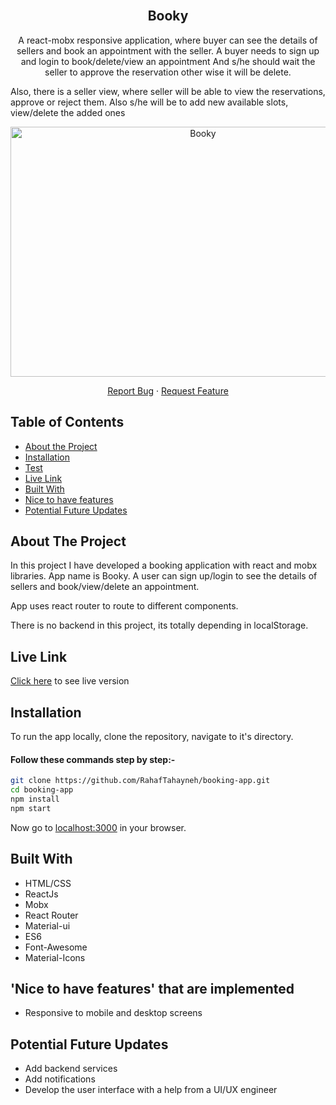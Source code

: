 
<!-- PROJECT LOGO -->

<br />
<p align="center">

  <h2 align="center">Booky</h2>
  <p align="center">A react-mobx responsive application, where buyer can see the details of sellers and book an appointment with the seller. A buyer needs to sign up and login to book/delete/view an appointment And s/he should wait the seller to approve the reservation other wise it will be delete.  </p>
  <p> Also, there is a seller view, where seller will be able to view the reservations, approve or reject them. Also s/he will be to add new available slots, view/delete the added ones</p>
  <a href="https://github.com/RahafTahayneh/booking-app">
    <p align="center"> <img src="https://ibb.co/ZT9Wdxj" alt="Booky" width="600" height="400"> </p>
  </a>
  <p align="center">
    <a href="https://github.com/RahafTahayneh/booking-app/issues">Report Bug</a>
    · 
    <a href="https://github.com/RahafTahayneh/booking-app/issues">Request Feature</a>
  </p>
</p>

<!-- TABLE OF CONTENTS -->
## Table of Contents

* [About the Project](#about-the-project)
* [Installation](#installation)
* [Test](#test)
* [Live Link](#Live-Link)
* [Built With](#built-with)
* [Nice to have features](#nice-to-have-features)
* [Potential Future Updates](#potential-future-updates)


<!-- ABOUT THE PROJECT -->
## About The Project

In this project I have developed a booking application with react and mobx libraries. App name is Booky. A user can sign up/login to see the details of sellers and book/view/delete an appointment.

App uses react router to route to different components. 

There is no backend in this project, its totally depending in localStorage.
<!-- Live Link  -->

## Live Link

[Click here]() to see live version

<!-- INSTALLATION -->

## Installation

To run the app locally, clone the repository, navigate to it's directory.

#### Follow these commands step by step:-

```bash
git clone https://github.com/RahafTahayneh/booking-app.git
cd booking-app
npm install
npm start
```

Now go to [localhost:3000](http://localhost:3000) in your browser.

<!-- BUILD WITH -->

## Built With

- HTML/CSS
- ReactJs
- Mobx
- React Router
- Material-ui
- ES6
- Font-Awesome
- Material-Icons


<!-- Nice to have features -->

## 'Nice to have features' that are implemented
- Responsive to mobile and desktop screens

<!-- potential future updates -->

## Potential Future Updates

- Add backend services
- Add notifications
- Develop the user interface with a help from a UI/UX engineer
